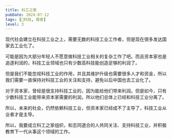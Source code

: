 ```yaml
---
title: 科工之家
pubDate: 2024-07-12
tags: [🔭科技, 极客]
level: 3
---
```


现代社会建立在科技工业之上，需要无数的科技工业工作者，但是现在很多发达国家去工业化了。

可能是因为大部分年轻人不愿意做科技工业相关的复杂工作了吧。而且资本家也是追逐利润的，科技工业领域也只有少数高科技能创造足够的利润了。

但是我们不能忽视科技工业的作用，并且其维护升级也需要很多人才和资金，所以我们需要一直保持对科技工业的关注和支持，避免以后中国也去工业化了。

对于资本家，曾经是很支持科技工业的，因为能给他们带来利润。但是如今，只有少数科技工业能带来资本家需要的利润，所以他们总体上已经和科技工业分离了。

所以，未来的社会，仍然依赖科技工业，但资本家已经成不了主导了，科技工业从业者才是主导。

所以，我要成立科工之家组织，和志同道合的人共同关注、支持科技工业，并积极教育下一代从事这个领域的工作。
